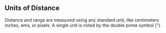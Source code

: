 Units of Distance
-----------------

Distance and range are measured using any standard unit, like centimeters inches, ems, or pixels. A single unit is noted by the double prime symbol (&Prime;).
